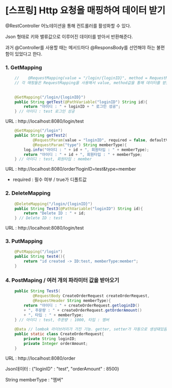 # [스프링] Http 요청을 매핑하여 데이터 받기

@RestController 어노테이션을 통해 컨트롤러를 활성화할 수 있다.

Json 형태로 키와 밸류값으로 이루어진 데이터를 받아서 반환해준다.

과거 @Controller를 사용할 때는 메서드마다 @ResponsBody를 선언해야 하는 불편함이 있었다고 한다.

 

### 1. GetMapping
```java
    //    @RequestMapping(value = "/login/{loginID}", method = RequestMethod.GET)
    // 각 매핑들은 RequestMapping을 사용해서 value, method값을 통해 데이터를 받을 수도 있다.
    
    
    @GetMapping("/login/{loginID}")
    public String getTest(@PathVariable("loginID") String id){
        return "아이디 : " + loginID + " 로그인 성공";
    } // 아이디 : test 로그인 성공
```
URL : http://localhost:8080/login/test

 

 
```java
    @GetMapping("/login")
    public String getTest2(
            @RequestParam(value = "loginID", required = false, defaultValue = "defaultId") String id,
            @RequestParam("type") String memberType){
        log.info("아이디 : " + id + ", 회원타입 : " + memberType);
        return "아이디 : " + id + ", 회원타입 : " + memberType;
    } // 아이디 : test, 회원타입 : member
```
URL : http://localhost:8080/order?loginID=test&type=member

* required : 필수 여부 / true가 디폴트값

 

### 2. DeleteMapping
```java
    @DeleteMapping("/login/{loginID}")
    public String Test3(@PathVariable("loginID") String id){
        return "Delete ID : " + id;
    } // Delete ID : test
```
URL : http://localhost:8080/login/test

 

 

### 3. PutMapping
```java
    @PutMapping("/login")
    public String test4(){
        return "id created -> ID:test, memberType:member";
    }
```

 

### 4. PostMaping / 여러 개의 파라미터 값을 받아오기
```java
    public String Test5(
            @RequestBody CreateOrderRequest createOrderRequest,
            @RequestHeader String memberType){
        return "아이디 : " + createOrderRequest.getloginID()
        + ", 주문량 : " + createOrderRequest.getOrderAmount()
        + ", 타입 : " + memberType;
    } // 아이디 : test, 주문량 : 1000, 타입 : 멤버
    
    @Data // lombok 라이브러리가 가진 기능. getter, setter가 자동으로 생성돼있음
    public static class CreateOrderRequest{
        private String loginID;
        private Integer orderAmount;
    }
```
URL : http://localhost:8080/order

Json데이터 : {"loginID" :  "test", "orderAmount" :  8500}

String memberType : "멤버"
